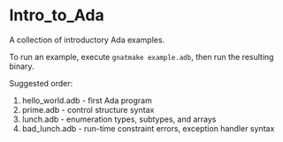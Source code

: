 # Intro_to_Ada
A collection of introductory Ada examples.

To run an example, execute `gnatmake example.adb`, then run the resulting binary.

Suggested order:
1. hello\_world.adb - first Ada program
2. prime.adb - control structure syntax
3. lunch.adb - enumeration types, subtypes, and arrays
4. bad_lunch.adb - run-time constraint errors, exception handler syntax
